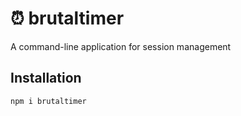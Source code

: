 # ⏰ brutaltimer
A command-line application for session management

## Installation
`npm i brutaltimer`
